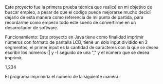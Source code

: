 Este proyecto fue la primera prueba técnica que realicé en mi objetivo de buscar empleo, a pesar de que el codigo puede mejorarse mucho decidí dejarlo de esta manera como referencia de mi punto de partida, para recordarme como empezó todo este sueño de convertirme en un desarrollador de software.

Funcionamiento: Este proyecto en Java tiene como finalidad imprimir números con formato de pantalla LCD, tiene un solo input dividido en 2 segmentos, el primer input es la cantidad de caracteres con la que se desea escribir los números (| y -) seguido de una "," y el número que se desea imprimir.

1,234

El programa imprimiría el número de la siguiente manera.
